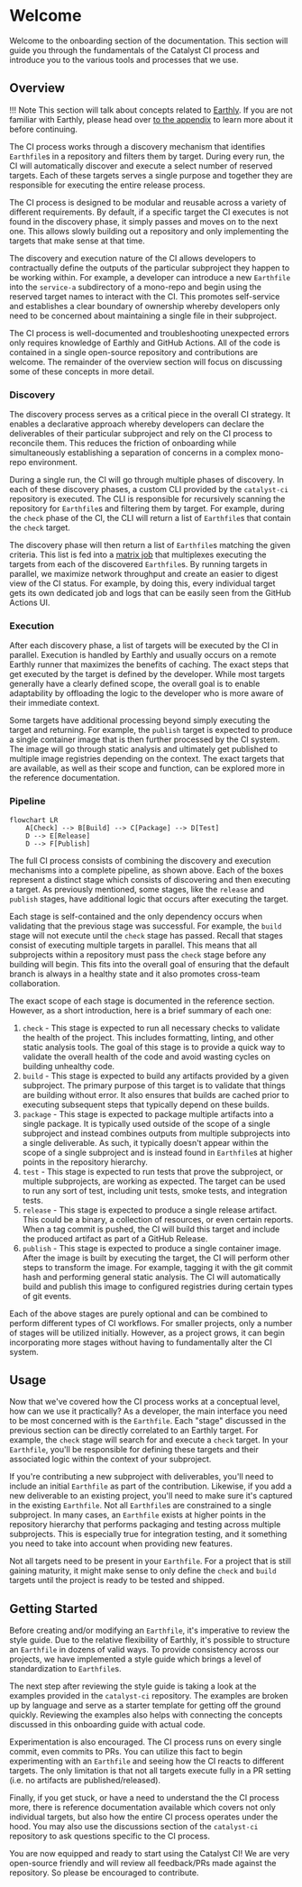 # Welcome

Welcome to the onboarding section of the documentation.
This section will guide you through the fundamentals of the Catalyst CI process and introduce you to the various tools and processes
that we use.

## Overview

<!-- markdownlint-disable max-one-sentence-per-line -->
!!! Note
    This section will talk about concepts related to [Earthly](https://earthly.dev).
    If you are not familiar with Earthly, please head over [to the appendix](../appendix/earthly.md) to learn more about it before
    continuing.
<!-- markdownlint-enable max-one-sentence-per-line -->

The CI process works through a discovery mechanism that identifies `Earthfile`s in a repository and filters them by target.
During every run, the CI will automatically discover and execute a select number of reserved targets.
Each of these targets serves a single purpose and together they are responsible for executing the entire release process.

The CI process is designed to be modular and reusable across a variety of different requirements.
By default, if a specific target the CI executes is not found in the discovery phase, it simply passes and moves on to the next one.
This allows slowly building out a repository and only implementing the targets that make sense at that time.

The discovery and execution nature of the CI allows developers to contractually define the outputs of the particular subproject they
happen to be working within.
For example, a developer can introduce a new `Earthfile` into the `service-a` subdirectory of a mono-repo and begin using the
reserved target names to interact with the CI.
This promotes self-service and establishes a clear boundary of ownership whereby developers only need to be concerned about
maintaining a single file in their subproject.

The CI process is well-documented and troubleshooting unexpected errors only requires knowledge of Earthly and GitHub Actions.
All of the code is contained in a single open-source repository and contributions are welcome.
The remainder of the overview section will focus on discussing some of these concepts in more detail.

### Discovery

The discovery process serves as a critical piece in the overall CI strategy.
It enables a declarative approach whereby developers can declare the deliverables of their particular subproject and rely on the CI
process to reconcile them.
This reduces the friction of onboarding while simultaneously establishing a separation of concerns in a complex mono-repo
environment.

During a single run, the CI will go through multiple phases of discovery.
In each of these discovery phases, a custom CLI provided by the `catalyst-ci` repository is executed.
The CLI is responsible for recursively scanning the repository for `Earthfile`s and filtering them by target.
For example, during the `check` phase of the CI, the CLI will return a list of `Earthfile`s that contain the `check` target.

The discovery phase will then return a list of `Earthfile`s matching the given criteria.
This list is fed into a [matrix job](https://docs.github.com/en/actions/using-jobs/using-a-matrix-for-your-jobs) that multiplexes
executing the targets from each of the discovered `Earthfile`s.
By running targets in parallel, we maximize network throughput and create an easier to digest view of the CI status.
For example, by doing this, every individual target gets its own dedicated job and logs that can be easily seen from the GitHub
Actions UI.

### Execution

After each discovery phase, a list of targets will be executed by the CI in parallel.
Execution is handled by Earthly and usually occurs on a remote Earthly runner that maximizes the benefits of caching.
The exact steps that get executed by the target is defined by the developer.
While most targets generally have a clearly defined scope, the overall goal is to enable adaptability by offloading the logic to the
developer who is more aware of their immediate context.

Some targets have additional processing beyond simply executing the target and returning.
For example, the `publish` target is expected to produce a single container image that is then further processed by the CI system.
The image will go through static analysis and ultimately get published to multiple image registries depending on the context.
The exact targets that are available, as well as their scope and function, can be explored more in the reference documentation.

### Pipeline

```mermaid
flowchart LR
    A[Check] --> B[Build] --> C[Package] --> D[Test]
    D --> E[Release]
    D --> F[Publish]
```

The full CI process consists of combining the discovery and execution mechanisms into a complete pipeline, as shown above.
Each of the boxes represent a distinct stage which consists of discovering and then executing a target.
As previously mentioned, some stages, like the `release` and `publish` stages, have additional logic that occurs after executing the
target.

Each stage is self-contained and the only dependency occurs when validating that the previous stage was successful.
For example, the `build` stage will not execute until the `check` stage has passed.
Recall that stages consist of executing multiple targets in parallel.
This means that all subprojects within a repository must pass the `check` stage before any building will begin.
This fits into the overall goal of ensuring that the default branch is always in a healthy state and it also promotes cross-team
collaboration.

The exact scope of each stage is documented in the reference section.
However, as a short introduction, here is a brief summary of each one:

1. `check` - This stage is expected to run all necessary checks to validate the health of the project.
   This includes formatting, linting, and other static analysis tools.
   The goal of this stage is to provide a quick way to validate the overall health of the code and avoid wasting cycles on building
   unhealthy code.
1. `build` - This stage is expected to build any artifacts provided by a given subproject.
   The primary purpose of this target is to validate that things are building without error.
   It also ensures that builds are cached prior to executing subsequent steps that typically depend on these builds.
1. `package` - This stage is expected to package multiple artifacts into a single package.
   It is typically used outside of the scope of a single subproject and instead combines outputs from multiple subprojects into a
   single deliverable.
   As such, it typically doesn't appear within the scope of a single subproject and is instead found in `Earthfile`s at higher
   points in the repository hierarchy.
1. `test` - This stage is expected to run tests that prove the subproject, or multiple subprojects, are working as expected.
   The target can be used to run any sort of test, including unit tests, smoke tests, and integration tests.
1. `release` - This stage is expected to produce a single release artifact.
   This could be a binary, a collection of resources, or even certain reports.
   When a tag commit is pushed, the CI will build this target and include the produced artifact as part of a GitHub Release.
1. `publish` - This stage is expected to produce a single container image.
   After the image is built by executing the target, the CI will perform other steps to transform the image.
   For example, tagging it with the git commit hash and performing general static analysis.
   The CI will automatically build and publish this image to configured registries during certain types of git events.

Each of the above stages are purely optional and can be combined to perform different types of CI workflows.
For smaller projects, only a number of stages will be utilized initially.
However, as a project grows, it can begin incorporating more stages without having to fundamentally alter the CI system.

## Usage

Now that we've covered how the CI process works at a conceptual level, how can we use it practically?
As a developer, the main interface you need to be most concerned with is the `Earthfile`.
Each "stage" discussed in the previous section can be directly correlated to an Earthly target.
For example, the `check` stage will search for and execute a `check` target.
In your `Earthfile`, you'll be responsible for defining these targets and their associated logic within the context of your
subproject.

If you're contributing a new subproject with deliverables, you'll need to include an initial `Earthfile` as part of the
contribution.
Likewise, if you add a new deliverable to an existing project, you'll need to make sure it's captured in the existing `Earthfile`.
Not all `Earthfile`s are constrained to a single subproject.
In many cases, an `Earthfile` exists at higher points in the repository hierarchy that performs packaging and testing across
multiple subprojects.
This is especially true for integration testing, and it something you need to take into account when providing new features.

Not all targets need to be present in your `Earthfile`.
For a project that is still gaining maturity, it might make sense to only define the `check` and `build` targets until the project
is ready to be tested and shipped.

## Getting Started

Before creating and/or modifying an `Earthfile`, it's imperative to review the style guide.
Due to the relative flexibility of Earthly, it's possible to structure an `Earthfile` in dozens of valid ways.
To provide consistency across our projects, we have implemented a style guide which brings a level of standardization to
`Earthfile`s.

The next step after reviewing the style guide is taking a look at the examples provided in the `catalyst-ci` repository.
The examples are broken up by language and serve as a starter template for getting off the ground quickly.
Reviewing the examples also helps with connecting the concepts discussed in this onboarding guide with actual code.

Experimentation is also encouraged.
The CI process runs on every single commit, even commits to PRs.
You can utilize this fact to begin experimenting with an `Earthfile` and seeing how the CI reacts to different targets.
The only limitation is that not all targets execute fully in a PR setting (i.e. no artifacts are published/released).

Finally, if you get stuck, or have a need to understand the the CI process more, there is reference documentation available which
covers not only individual targets, but also how the entire CI process operates under the hood.
You may also use the discussions section of the `catalyst-ci` repository to ask questions specific to the CI process.

You are now equipped and ready to start using the Catalyst CI!
We are very open-source friendly and will review all feedback/PRs made against the repository.
So please be encouraged to contribute.
